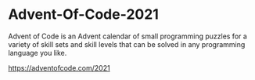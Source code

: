 # Advent-Of-Code-2021

Advent of Code is an Advent calendar of small programming puzzles for a variety of skill sets and skill levels that can be solved in any programming language you like.

https://adventofcode.com/2021

